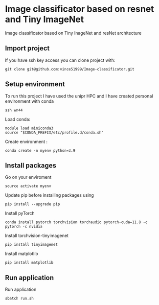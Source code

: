 
# Image classificator based on resnet and Tiny ImageNet

 Image classificator based on Tiny InageNet and resNet architecture
 
  ##  Import project
 If you have ssh key access you can clone project with:
```
git clone git@github.com:vince51999/Image-classificator.git
```
 
 ## Setup environment
 
To run this project I have used the unipr HPC and I have created personal environment with conda
```
ssh wn44
```
Load conda:
```
module load miniconda3
source "$CONDA_PREFIX/etc/profile.d/conda.sh"
```
Create environment :
```
conda create -n myenv python=3.9
```
## Install packages

Go on your enviroment
```
source activate myenv
```
Update pip before installing packages using
```
pip install --upgrade pip
```
Install pyTorch
```
conda install pytorch torchvision torchaudio pytorch-cuda=11.8 -c pytorch -c nvidia
```
Install torchvision-tinyimagenet
```
pip install tinyimagenet
```
Install matplotlib
```
pip install matplotlib
```

## Run application

Run application
```
sbatch run.sh
```